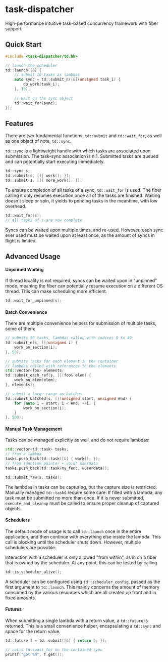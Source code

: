 
# task-dispatcher

High-performance intuitive task-based concurrency framework with fiber support

## Quick Start

```C++
#include <task-dispatcher/td.hh>

// launch the scheduler
td::launch([&] {
	// submit 10 tasks as lambdas
	auto sync = td::submit_n([&](unsigned task_i) {
		do_work(task_i);
	}, 10);
	
	// wait on the sync object
	td::wait_for(sync);
});

```

## Features

There are two fundamental functions, `td::submit` and `td::wait_for`, as well as one object of note, `td::sync`.

`td::sync` is a lightweight handle with which tasks are associated upon submission. The task-sync association is n:1. Submitted tasks are queued and can potentially start executing immediately.

```C++
td::sync s;
td::submit(s, []{ work(); });
td::submit(s, []{ more_work(); });
```

To ensure completion of all tasks of a sync, `td::wait_for` is used. The fiber calling it only resumes execution once all of the tasks are finished. Waiting doesn't sleep or spin, it yields to pending tasks in the meantime, with low overhead.

```C++
td::wait_for(s);
// all tasks of s are now complete
```

Syncs can be waited upon multiple times, and re-used. However, each sync ever used must be waited upon at least once, as the amount of syncs in flight is limited.

## Advanced Usage

#### Unpinned Waiting

If thread locality is not required, syncs can be waited upon in "unpinned" mode, meaning the fiber can potentially resume execution on a different OS thread. This can make scheduling more efficient.
```C++
td::wait_for_unpinned(s);
```
#### Batch Convenience

There are multiple convenience helpers for submission of multiple tasks, some of them:

```C++
// submits 50 tasks, lambdas called with indices 0 to 49
td::submit_n(s, [](unsigned i) { 
	work_on_section(i); 
}, 50);

// submits tasks for each element in the container
// lambdas called with references to the elements
std::vector<foo> elements;
td::submit_each_ref(s, [](foo& elem) {
	work_on_elem(elem);
}, elements);

// submit a large range as batches
td::submit_batched(s, [](unsigned start, unsigned end) {
	for (auto i = start; i < end; ++i) {
		work_on_section(i);
	}
}, 500);
```

#### Manual Task Management

Tasks can be managed explicitly as well, and do not require lambdas:
```C++
std::vector<td::task> tasks;
// from a lambda
tasks.push_back(td::task([&] { work(); });
// from function pointer + void* userdata
tasks.push_back(td::task(my_func, &userdata));

td::submit_raw(s, tasks);
```
The lambdas in tasks can be capturing, but the capture size is restricted. Manually managed `td::task`s require some care: If filled with a lambda, any task must be submitted no more than once. If it is never submitted, `execute_and_cleanup` must be called to ensure proper cleanup of captured objects.

#### Schedulers

The default mode of usage is to call `td::launch` once in the entire application, and then continue with everything else inside the lambda. This call is blocking until the scheduler shuts down. However, multiple schedulers are possible. 

Interaction with a scheduler is only allowed "from within", as in on a fiber that is owned by the scheduler. At any point, this can be tested by calling
```C++
td::is_scheduler_alive();
```
A scheduler can be configured using `td::scheduler_config`, passed as the first argument to `td::launch`. This mainly concerns the amount of memory consumed by the various resources which are all created up front and in fixed amounts.

#### Futures

When submitting a single lambda with a return value, a `td::future` is returned. This is a small convenience helper, encapsulating a `td::sync` and space for the return value.

```C++
td::future f = td::submit([&] { return 5; });

// calls td::wait_for on the contained sync
printf("got %d", f.get());
```